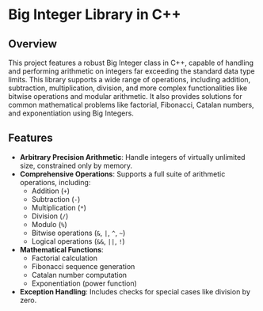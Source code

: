 # Big Integer Library in C++

## Overview
This project features a robust Big Integer class in C++, capable of handling and performing arithmetic on integers far exceeding the standard data type limits. This library supports a wide range of operations, including addition, subtraction, multiplication, division, and more complex functionalities like bitwise operations and modular arithmetic. It also provides solutions for common mathematical problems like factorial, Fibonacci, Catalan numbers, and exponentiation using Big Integers.
## Features
- **Arbitrary Precision Arithmetic**: Handle integers of virtually unlimited size, constrained only by memory.
- **Comprehensive Operations**: Supports a full suite of arithmetic operations, including:
  - Addition (`+`)
  - Subtraction (`-`)
  - Multiplication (`*`)
  - Division (`/`)
  - Modulo (`%`)
  - Bitwise operations (`&`, `|`, `^`, `~`)
  - Logical operations (`&&`, `||`, `!`)
- **Mathematical Functions**:
  - Factorial calculation
  - Fibonacci sequence generation
  - Catalan number computation
  - Exponentiation (power function)
- **Exception Handling**: Includes checks for special cases like division by zero.
